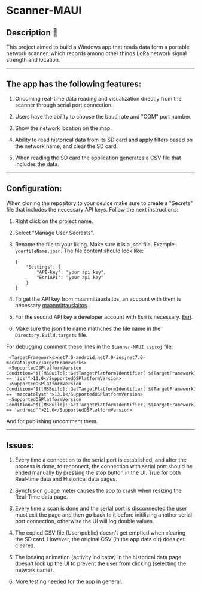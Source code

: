 # Scanner-MAUI

## Description 📝

This project aimed to build a Windows app that reads data form a portable network scanner, which records among other things LoRa network signal strength and location.  

---

## The app has the following features:
1. Oncoming real-time data reading and visualization directly from the scanner through serial port connection.
   
2. Users have the ability to choose the baud rate and "COM" port number.
   
3. Show the network location on the map.
   
4. Ability to read historical data from its SD card and apply filters based on the network name, and clear the SD card.
   
5. When reading the SD card the application generates a CSV file that includes the data.

---

## Configuration:
When cloning the repository to your device make sure to create a "Secrets" file that includes the necessary API keys. Follow the next instructions:
   
   1. Right click on the project name.
   
   2. Select "Manage User Secrests".
   
   3. Rename the file to your liking. Make sure it is a json file. Example ``yourfileName.josn``. The file content should look like:
   
        ```
        {
            "Settings": {
                "API-key": "your api key",
                "EsriAPI": "your api key"
            }
        }
        ```
   4. To get the API key from maanmittauslaitos, an account with them is necessary [maanmittauslaitos](https://omatili.maanmittauslaitos.fi/user/new/avoimet-rajapintapalvelut).
   
   5. For the second API key a developer account with Esri is necessary. [Esri](https://www.arcgis.com/sharing/rest/oauth2/authorize?client_id=arcgisdevelopers&response_type=code&expiration=20160&redirect_uri=https%3A%2F%2Fdevelopers.arcgis.com%2Fpost-sign-in%2F&state=%7B%22id%22%3A%22sxkGmqfxywELCWGLIQGDOf2bIAiZW72cU6ndw_A2qa4%22%2C%22originalUrl%22%3A%22https%3A%2F%2Fdevelopers.arcgis.com%2F%22%7D&locale=&style=&code_challenge_method=S256&code_challenge=gTGFZJHd3dveNINznCZTOeqGLBIYb_nZvucd-Hk89VM&showSignupOption=true&signuptype=developers).

   6. Make sure the json file name mathches the file name in the ``Directory.Build.targets`` file.

For debugging comment these lines in the ``Scanner-MAUI.csproj`` file:

   ```
    <TargetFrameworks>net7.0-android;net7.0-ios;net7.0-maccatalyst</TargetFrameworks>
    <SupportedOSPlatformVersion Condition="$([MSBuild]::GetTargetPlatformIdentifier('$(TargetFramework)')) == 'ios'">11.0</SupportedOSPlatformVersion>
    <SupportedOSPlatformVersion Condition="$([MSBuild]::GetTargetPlatformIdentifier('$(TargetFramework)')) == 'maccatalyst'">13.1</SupportedOSPlatformVersion>
    <SupportedOSPlatformVersion Condition="$([MSBuild]::GetTargetPlatformIdentifier('$(TargetFramework)')) == 'android'">21.0</SupportedOSPlatformVersion>
   ```

        
            
        
And for publishing uncomment them.
   
---
## Issues:

1. Every time a connection to the serial port is established, and after the process is done, to reconnect, the connection with serial port should be ended manually by pressing the stop button in the UI. True for both Real-time data and Historical data pages.

2. Syncfusion guage meter causes the app to crash when resizing the Real-Time data page.

3. Every time a scan is done and the serial port is disconnected the user must exit the page and then go back to it before initilizing another serial port connection, otherwise the UI will log double values.

4. The copied CSV file (User\public) doesn't get emptied when clearing the SD card. However, the original CSV (in the app data dir) does get cleared.

5. The lodaing animation (activity indicator) in the historical data page doesn't lock up the UI to prevent the user from clicking (selecting the network name).

6. More testing needed for the app in general. 
